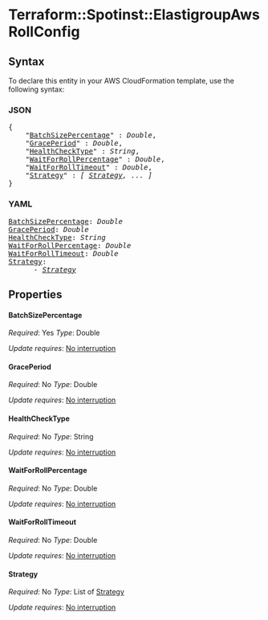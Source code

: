# Terraform::Spotinst::ElastigroupAws RollConfig

## Syntax

To declare this entity in your AWS CloudFormation template, use the following syntax:

### JSON

<pre>
{
    "<a href="#batchsizepercentage" title="BatchSizePercentage">BatchSizePercentage</a>" : <i>Double</i>,
    "<a href="#graceperiod" title="GracePeriod">GracePeriod</a>" : <i>Double</i>,
    "<a href="#healthchecktype" title="HealthCheckType">HealthCheckType</a>" : <i>String</i>,
    "<a href="#waitforrollpercentage" title="WaitForRollPercentage">WaitForRollPercentage</a>" : <i>Double</i>,
    "<a href="#waitforrolltimeout" title="WaitForRollTimeout">WaitForRollTimeout</a>" : <i>Double</i>,
    "<a href="#strategy" title="Strategy">Strategy</a>" : <i>[ <a href="rollconfig-strategy.md">Strategy</a>, ... ]</i>
}
</pre>

### YAML

<pre>
<a href="#batchsizepercentage" title="BatchSizePercentage">BatchSizePercentage</a>: <i>Double</i>
<a href="#graceperiod" title="GracePeriod">GracePeriod</a>: <i>Double</i>
<a href="#healthchecktype" title="HealthCheckType">HealthCheckType</a>: <i>String</i>
<a href="#waitforrollpercentage" title="WaitForRollPercentage">WaitForRollPercentage</a>: <i>Double</i>
<a href="#waitforrolltimeout" title="WaitForRollTimeout">WaitForRollTimeout</a>: <i>Double</i>
<a href="#strategy" title="Strategy">Strategy</a>: <i>
      - <a href="rollconfig-strategy.md">Strategy</a></i>
</pre>

## Properties

#### BatchSizePercentage

_Required_: Yes
_Type_: Double

_Update requires_: [No interruption](https://docs.aws.amazon.com/AWSCloudFormation/latest/UserGuide/using-cfn-updating-stacks-update-behaviors.html#update-no-interrupt)

#### GracePeriod

_Required_: No
_Type_: Double

_Update requires_: [No interruption](https://docs.aws.amazon.com/AWSCloudFormation/latest/UserGuide/using-cfn-updating-stacks-update-behaviors.html#update-no-interrupt)

#### HealthCheckType

_Required_: No
_Type_: String

_Update requires_: [No interruption](https://docs.aws.amazon.com/AWSCloudFormation/latest/UserGuide/using-cfn-updating-stacks-update-behaviors.html#update-no-interrupt)

#### WaitForRollPercentage

_Required_: No
_Type_: Double

_Update requires_: [No interruption](https://docs.aws.amazon.com/AWSCloudFormation/latest/UserGuide/using-cfn-updating-stacks-update-behaviors.html#update-no-interrupt)

#### WaitForRollTimeout

_Required_: No
_Type_: Double

_Update requires_: [No interruption](https://docs.aws.amazon.com/AWSCloudFormation/latest/UserGuide/using-cfn-updating-stacks-update-behaviors.html#update-no-interrupt)

#### Strategy

_Required_: No
_Type_: List of <a href="rollconfig-strategy.md">Strategy</a>

_Update requires_: [No interruption](https://docs.aws.amazon.com/AWSCloudFormation/latest/UserGuide/using-cfn-updating-stacks-update-behaviors.html#update-no-interrupt)

